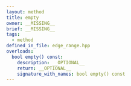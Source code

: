 ```yaml
---
layout: method
title: empty
owner: __MISSING__
brief: __MISSING__
tags:
  - method
defined_in_file: edge_range.hpp
overloads:
  bool empty() const:
    description: __OPTIONAL__
    return: __OPTIONAL__
    signature_with_names: bool empty() const
---
```

